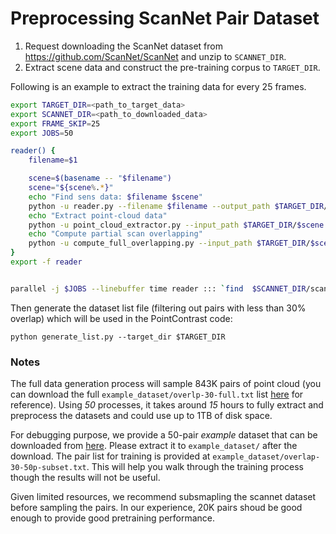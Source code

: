 Preprocessing ScanNet Pair Dataset
====
1. Request downloading the ScanNet dataset from https://github.com/ScanNet/ScanNet and unzip to ``SCANNET_DIR``.
2. Extract scene data and construct the pre-training corpus to ``TARGET_DIR``. 


Following is an example to extract the training data for every 25 frames.

```bash
export TARGET_DIR=<path_to_target_data> 
export SCANNET_DIR=<path_to_downloaded_data>
export FRAME_SKIP=25
export JOBS=50

reader() {
    filename=$1

    scene=$(basename -- "$filename")
    scene="${scene%.*}"
    echo "Find sens data: $filename $scene"
    python -u reader.py --filename $filename --output_path $TARGET_DIR/$scene --frame_skip $FRAME_SKIP --export_depth_images --export_poses --export_intrinsics
    echo "Extract point-cloud data"
    python -u point_cloud_extractor.py --input_path $TARGET_DIR/$scene --output_path $TARGET_DIR/$scene/pcd --save_npz
    echo "Compute partial scan overlapping"
    python -u compute_full_overlapping.py --input_path $TARGET_DIR/$scene/pcd
}
export -f reader


parallel -j $JOBS --linebuffer time reader ::: `find  $SCANNET_DIR/scans/scene*/*.sens`
```

Then generate the dataset list file (filtering out pairs with less than 30% overlap) which will be used in the PointContrast code:
```
python generate_list.py --target_dir $TARGET_DIR
```

### Notes 

 The full data generation process will sample 843K pairs of point cloud (you can download the full ``example_dataset/overlp-30-full.txt`` list [here](https://www.dropbox.com/s/vqvrmg0umve364n/overlap-30-full.txt?dl=0) for reference). Using *50* processes, it takes around *15* hours to fully extract and preprocess the datasets and could use up to 1TB of disk space. 

For debugging purpose, we provide a 50-pair *example* dataset that can be downloaded from [here](https://www.dropbox.com/s/9ppm0s4veow0yst/data_f25.tar?dl=0). Please extract it to ``example_dataset/`` after the download. The pair list for training is provided at ``example_dataset/overlap-30-50p-subset.txt``. This will help you walk through the training process though the results will not be useful.

Given limited resources, we recommend subsmapling the scannet dataset before sampling the pairs. In our experience, 20K pairs shoud be good enough to provide good pretraining performance.